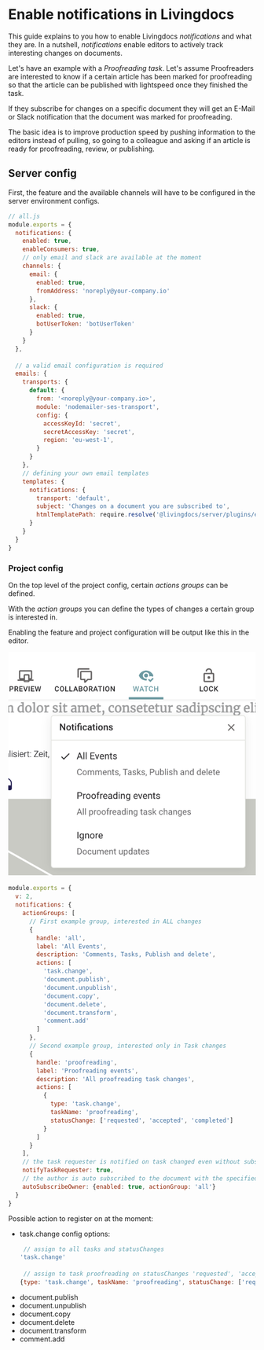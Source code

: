 # Enable notifications in Livingdocs

This guide explains to you how to enable Livingdocs _notifications_ and what they are.
In a nutshell, _notifications_ enable editors to actively track interesting changes on documents.

Let's have an example with a _Proofreading task_. Let's assume Proofreaders are interested to know if a certain article has been marked for proofreading so that the article can be published with lightspeed once they finished the task.

If they subscribe for changes on a specific document they will get an E-Mail or Slack notification that the document was marked for proofreading.

The basic idea is to improve production speed by pushing information to the editors instead of pulling, so going to a colleague and asking if an article is ready for proofreading, review, or publishing.

## Server config

First, the feature and the available channels will have to be configured in the server environment configs. 

```js
// all.js
module.exports = {
  notifications: {
    enabled: true,
    enableConsumers: true,
    // only email and slack are available at the moment
    channels: {
      email: {
        enabled: true,
        fromAddress: 'noreply@your-company.io'
      },
      slack: {
        enabled: true,
        botUserToken: 'botUserToken'
      }
    }
  },
  
  // a valid email configuration is required
  emails: {
    transports: {
      default: {
        from: '<noreply@your-company.io>',
        module: 'nodemailer-ses-transport',
        config: {
          accessKeyId: 'secret',
          secretAccessKey: 'secret',
          region: 'eu-west-1',
        }
      }
    },
    // defining your own email templates
    templates: {
      notifications: {
        transport: 'default',
        subject: 'Changes on a document you are subscribed to',
        htmlTemplatePath: require.resolve('@livingdocs/server/plugins/email-templates/notifications.html')
      }
    }
  }
}
```


### Project config
On the top level of the project config, certain _actions groups_ can be defined.

With the _action groups_ you can define the types of changes a certain group is interested in.

Enabling the feature and project configuration will be output like this in the editor.

![Notifications UI](./images/notification_config.png)

```js
module.exports = {
  v: 2,
  notifications: {
    actionGroups: [
      // First example group, interested in ALL changes
      {
        handle: 'all',
        label: 'All Events',
        description: 'Comments, Tasks, Publish and delete',
        actions: [
          'task.change',
          'document.publish',
          'document.unpublish',
          'document.copy',
          'document.delete',
          'document.transform',
          'comment.add'
        ]
      },
      // Second example group, interested only in Task changes
      {
        handle: 'proofreading',
        label: 'Proofreading events',
        description: 'All proofreading task changes',
        actions: [
          {
            type: 'task.change',
            taskName: 'proofreading',
            statusChange: ['requested', 'accepted', 'completed']
          }
        ]
      }
    ],
    // the task requester is notified on task changed even without subscription
    notifyTaskRequester: true,
    // the author is auto subscribed to the document with the specified actionGroup
    autoSubscribeOwner: {enabled: true, actionGroup: 'all'}
  }
}
```

Possible action to register on at the moment:
- task.change
   config options:
   ```js
    // assign to all tasks and statusChanges
   'task.change'
   
    // assign to task proofreading on statusChanges 'requested', 'accepted', 'completed'
   {type: 'task.change', taskName: 'proofreading', statusChange: ['requested', 'accepted', 'completed']}
   ```
- document.publish
- document.unpublish
- document.copy
- document.delete
- document.transform
- comment.add
